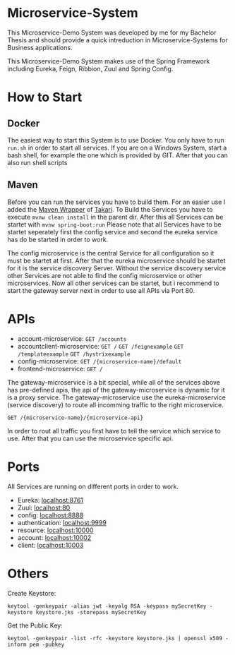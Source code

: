 # Microservice-System

This Microservice-Demo System was developed by me for my Bachelor Thesis and should provide a quick intreduction in Microservice-Systems for Business applications.

This Microservice-Demo System makes use of the Spring Framework including Eureka, Feign, Ribbion, Zuul and Spring Config.

# How to Start

## Docker
The easiest way to start this System is to use Docker. You only have to run `run.sh` in order to start all services.
If you are on a Windows System, start a bash shell, for example the one which is provided by GIT.
After that you can also run shell scripts

## Maven
Before you can run the services you have to build them. For an easier use I added the [Maven Wrapper](https://github.com/takari/maven-wrapper) of [Takari](https://github.com/takari). 
To Build the Services you have to execute `mvnw clean install` in the parent dir.
After this all Services can be startet with `mvnw spring-boot:run`
Please note that all Services have to be startet seperately first the config service and second the eureka service has do be started in order to work.

The config microservice is the central Service for all configuration so it must be startet at first.
After that the eureka microservice should be startet for it is the service discovery Server.
Without the service discovery service other Services are not able to find the config microservice or other microservices.
Now all other services can be startet, but i recommend to start the gateway server next in order to use all APIs via Port 80.

# APIs

* account-microservice: `GET /accounts`
* accountclient-microservice: `GET /` `GET /feignexample` `GET /templateexample` `GET /hystrixexample`
* config-microservice: `GET /{microservice-name}/default`
* frontend-microservice: `GET /`

The gateway-microservice is a bit special, while all of the services above has pre-defined apis, the api of the gateway-microservice is dynamic for it is a proxy service.
The gateway-microservice use the eureka-microservice (service discovery) to route all incomming traffic to the right microservice.
````
GET /{microservice-name}/{microservice-api}
````
In order to rout all traffic you first have to tell the service which service to use.
After that you can use the microservice specific api.

# Ports

All Services are running on different ports in order to work.

* Eureka: [localhost:8761](http://localhost:8761)
* Zuul: [localhost:80](http://localhost:80)
* config: [localhost:8888](http://localhost:8888)
* authentication: [localhost:9999](http://localhost:9999)
* resource: [localhost:10000](http://localhost:10000)
* account: [localhost:10002](http://localhost:10002)
* client: [localhost:10003](http://localhost:10003)


# Others

Create Keystore:

````
keytool -genkeypair -alias jwt -keyalg RSA -keypass mySecretKey -keystore keystore.jks -storepass mySecretKey
````

Get the Public Key:

````
keytool -genkeypair -list -rfc -keystore keystore.jks | openssl x509 -inform pem -pubkey
````
